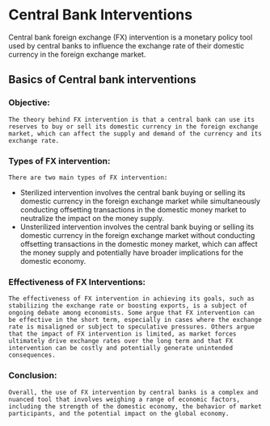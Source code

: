 # Central Bank Interventions

Central bank foreign exchange (FX) intervention is a monetary policy tool used by central banks to influence the exchange rate of their domestic currency in the foreign exchange market. 


## Basics of Central bank interventions
### Objective:
    The theory behind FX intervention is that a central bank can use its reserves to buy or sell its domestic currency in the foreign exchange market, which can affect the supply and demand of the currency and its exchange rate.


### Types of FX intervention:
    There are two main types of FX intervention:
- Sterilized intervention involves the central bank buying or selling its domestic currency in the foreign exchange market while simultaneously conducting offsetting transactions in the domestic money market to neutralize the impact on the money supply. 
- Unsterilized intervention involves the central bank buying or selling its domestic currency in the foreign exchange market without conducting offsetting transactions in the domestic money market, which can affect the money supply and potentially have broader implications for the domestic economy.

### Effectiveness of FX Interventions:
    The effectiveness of FX intervention in achieving its goals, such as stabilizing the exchange rate or boosting exports, is a subject of ongoing debate among economists. Some argue that FX intervention can be effective in the short term, especially in cases where the exchange rate is misaligned or subject to speculative pressures. Others argue that the impact of FX intervention is limited, as market forces ultimately drive exchange rates over the long term and that FX intervention can be costly and potentially generate unintended consequences.

### Conclusion:
    Overall, the use of FX intervention by central banks is a complex and nuanced tool that involves weighing a range of economic factors, including the strength of the domestic economy, the behavior of market participants, and the potential impact on the global economy.